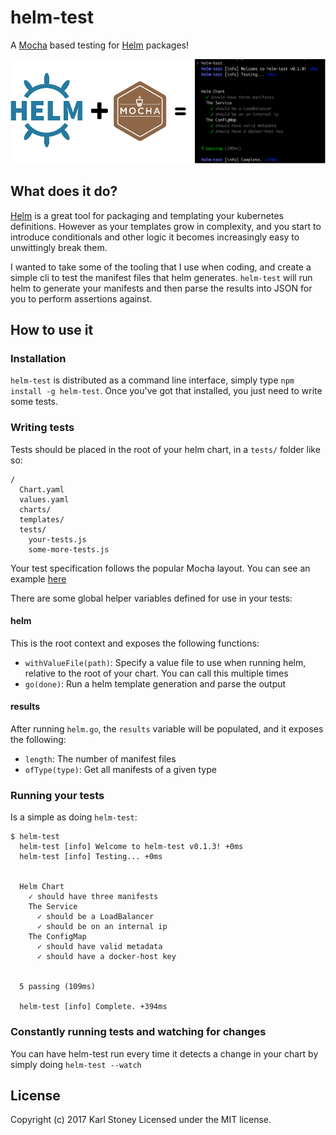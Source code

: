 # helm-test
A [Mocha](https://mochajs.org/) based testing for [Helm](https://github.com/kubernetes/helm) packages!

![logo](screenshots/logo.png)

## What does it do?
[Helm](https://github.com/kubernetes/helm) is a great tool for packaging and templating your kubernetes definitions.  However as your templates grow in complexity, and you start to introduce conditionals and other logic it becomes increasingly easy to unwittingly break them.

I wanted to take some of the tooling that I use when coding, and create a simple cli to test the manifest files that helm generates.  `helm-test` will run helm to generate your manifests and then parse the results into JSON for you to perform assertions against.

## How to use it
### Installation
`helm-test` is distributed as a command line interface, simply type `npm install -g helm-test`.  Once you've got that installed, you just need to write some tests.

### Writing tests
Tests should be placed in the root of your helm chart, in a `tests/` folder like so:

```
/
  Chart.yaml
  values.yaml
  charts/
  templates/
  tests/
    your-tests.js
    some-more-tests.js
```

Your test specification follows the popular Mocha layout.  You can see an example [here](examples/service.js)

There are some global helper variables defined for use in your tests:

#### helm
This is the root context and exposes the following functions:

  - `withValueFile(path)`: Specify a value file to use when running helm, relative to the root of your chart.  You can call this multiple times
  - `go(done)`: Run a helm template generation and parse the output

#### results
After running `helm.go`, the `results` variable will be populated, and it exposes the following:

  - `length`: The number of manifest files
  - `ofType(type)`: Get all manifests of a given type

### Running your tests
Is a simple as doing `helm-test`:

```
$ helm-test
  helm-test [info] Welcome to helm-test v0.1.3! +0ms
  helm-test [info] Testing... +0ms


  Helm Chart
    ✓ should have three manifests
    The Service
      ✓ should be a LoadBalancer
      ✓ should be on an internal ip
    The ConfigMap
      ✓ should have valid metadata
      ✓ should have a docker-host key


  5 passing (109ms)

  helm-test [info] Complete. +394ms
```

### Constantly running tests and watching for changes
You can have helm-test run every time it detects a change in your chart by simply doing `helm-test --watch`

## License
Copyright (c) 2017 Karl Stoney
Licensed under the MIT license.

